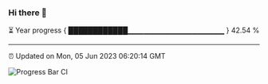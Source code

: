 ### Hi there 👋

⏳ Year progress { ████████████▁▁▁▁▁▁▁▁▁▁▁▁▁▁▁▁▁▁ } 42.54 %

---

⏰ Updated on Mon, 05 Jun 2023 06:20:14 GMT

![Progress Bar CI](https://github.com/liununu/liununu/workflows/Progress%20Bar%20CI/badge.svg)
